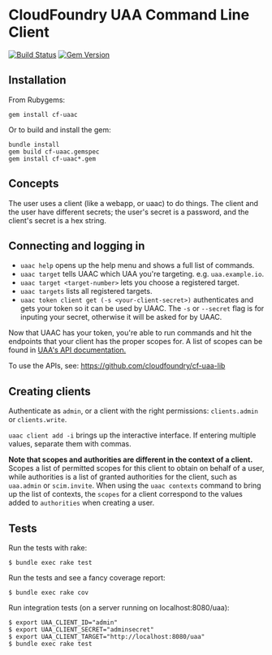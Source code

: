 # CloudFoundry UAA Command Line Client

[![Build Status](https://travis-ci.org/cloudfoundry/cf-uaac.svg?branch=master)](https://travis-ci.org/cloudfoundry/cf-uaac)
[![Gem Version](https://badge.fury.io/rb/cf-uaac.png)](https://rubygems.org/gems/cf-uaac)

## Installation

From Rubygems:

`gem install cf-uaac`

Or to build and install the gem:

```
bundle install
gem build cf-uaac.gemspec
gem install cf-uaac*.gem
```


## Concepts

The user uses a client (like a webapp, or uaac) to do things. The client and the user have different secrets; the user's secret is a password, and the client's secret is a hex string.


## Connecting and logging in

* `uaac help` opens up the help menu and shows a full list of commands.
* `uaac target` tells UAAC which UAA you're targeting. e.g. `uaa.example.io`.
* `uaac target <target-number>` lets you choose a registered target.
* `uaac targets` lists all registered targets.
* `uaac token client get (-s <your-client-secret>)` authenticates and gets your token so it can be used by UAAC. The `-s` or `--secret` flag is for inputing your secret, otherwise it will be asked for by UAAC.

Now that UAAC has your token, you're able to run commands and hit the endpoints that your client has the proper scopes for. A list of scopes can be found in [UAA's API documentation.](https://github.com/cloudfoundry/uaa/blob/master/docs/UAA-APIs.rst#scopes-authorized-by-the-uaa)

To use the APIs, see: https://github.com/cloudfoundry/cf-uaa-lib


## Creating clients

Authenticate as `admin`, or a client with the right permissions: `clients.admin` or `clients.write`.

`uaac client add -i` brings up the interactive interface. If entering multiple values, separate them with commas.

**Note that scopes and authorities are different in the context of a client.** Scopes a list of permitted scopes for this client to obtain on behalf of a user, while authorities is a list of granted authorities for the client, such as `uaa.admin` or `scim.invite`. When using the `uaac contexts` command to bring up the list of contexts, the `scopes` for a client correspond to the values added to `authorities` when creating a user.




## Tests

Run the tests with rake:

    $ bundle exec rake test

Run the tests and see a fancy coverage report:

    $ bundle exec rake cov

Run integration tests (on a server running on localhost:8080/uaa):

    $ export UAA_CLIENT_ID="admin"
    $ export UAA_CLIENT_SECRET="adminsecret"
    $ export UAA_CLIENT_TARGET="http://localhost:8080/uaa"
    $ bundle exec rake test
